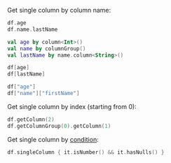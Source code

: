 [//]: # (title: Get column)

<!---IMPORT org.jetbrains.kotlinx.dataframe.samples.api.Access-->

Get single column by column name:

<!---FUN getColumnByName-->
<tabs>
<tab title="Properties">

```kotlin
df.age
df.name.lastName
```

</tab>
<tab title="Accessors">

```kotlin
val age by column<Int>()
val name by columnGroup()
val lastName by name.column<String>()

df[age]
df[lastName]
```

</tab>
<tab title="Strings">

```kotlin
df["age"]
df["name"]["firstName"]
```

</tab></tabs>
<!---END-->

Get single column by index (starting from 0):

<!---FUN getColumnByIndex-->

```kotlin
df.getColumn(2)
df.getColumnGroup(0).getColumn(1)
```

<!---END-->

Get single column by [condition](DataColumn.md#column-conditions):

<!---FUN getColumnByCondition-->

```kotlin
df.singleColumn { it.isNumber() && it.hasNulls() }
```

<!---END-->

